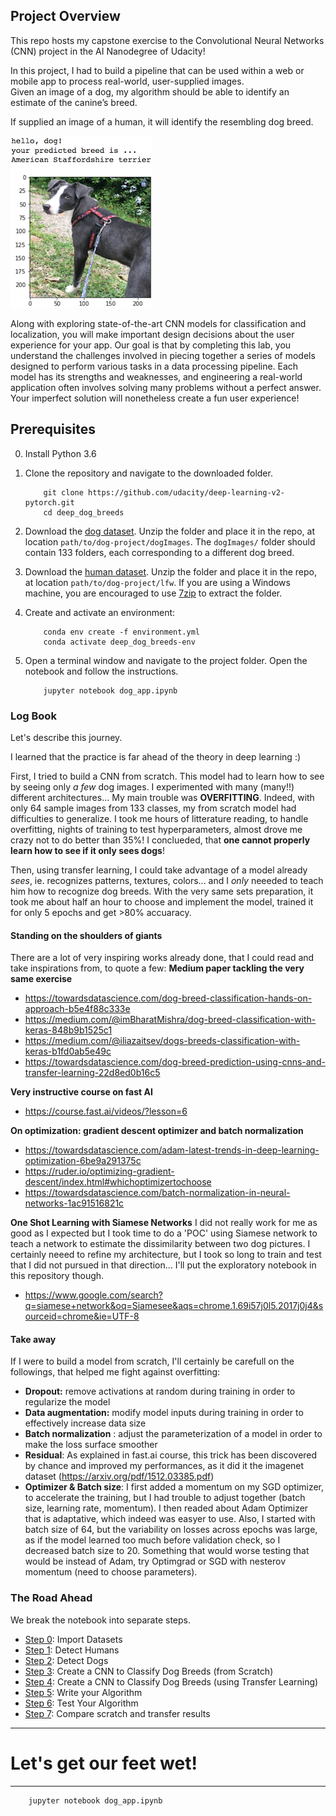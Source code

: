 [//]: # (Image References)

[image1]: static/sample_dog_output.png "Sample Output"
[image2]: static/vgg16_model.png "VGG-16 Model Layers"
[image3]: static/vgg16_model_draw.png "VGG16 Model Figure"

## Project Overview

This repo hosts my capstone exercise to the Convolutional Neural Networks (CNN) 
project in the AI Nanodegree of Udacity! 

In this project, I had to build a pipeline that can be used within 
a web or mobile app to process real-world, user-supplied images.  
Given an image of a dog, my algorithm should be able to identify 
an estimate of the canine’s breed. 

If supplied an image of a human, it will identify the resembling dog breed.  

![Sample Output][image1]

Along with exploring state-of-the-art CNN models for classification and localization, you will make important design decisions about the user experience for your app.  Our goal is that by completing this lab, you understand the challenges involved in piecing together a series of models designed to perform various tasks in a data processing pipeline.  Each model has its strengths and weaknesses, and engineering a real-world application often involves solving many problems without a perfect answer.  Your imperfect solution will nonetheless create a fun user experience!


## Prerequisites
0. Install Python 3.6
1. Clone the repository and navigate to the downloaded folder.
	
	```	
		git clone https://github.com/udacity/deep-learning-v2-pytorch.git
		cd deep_dog_breeds
	```
2. Download the [dog dataset](https://s3-us-west-1.amazonaws.com/udacity-aind/dog-project/dogImages.zip).  Unzip the folder and place it in the repo, at location `path/to/dog-project/dogImages`.  The `dogImages/` folder should contain 133 folders, each corresponding to a different dog breed.
3. Download the [human dataset](http://vis-www.cs.umass.edu/lfw/lfw.tgz).  Unzip the folder and place it in the repo, at location `path/to/dog-project/lfw`.  If you are using a Windows machine, you are encouraged to use [7zip](http://www.7-zip.org/) to extract the folder. 
4. Create and activate an environment: 
	```	
		conda env create -f environment.yml 
		conda activate deep_dog_breeds-env
	```
5. Open a terminal window and navigate to the project folder. Open the notebook and follow the instructions.
	
	```
		jupyter notebook dog_app.ipynb
	```

### Log Book

Let's describe this journey.  

I learned that the practice is far ahead of the theory in deep learning :)   


First, I tried to build a CNN from scratch. This model had to learn how to see by seeing only *a few* dog images. 
I experimented with many (many!!) different architectures... 
My main trouble was **OVERFITTING**. Indeed, with only 64 sample images from 133 classes, my from scratch model had difficulties to generalize. 
I took me hours of litterature reading, to handle overfitting, nights of training to test hyperparameters, almost drove me crazy not to do better than 35%! I conclueded, that **one cannot properly learn how to see if it only sees dogs**!

Then, using transfer learning, I could take advantage of a model already *sees*, ie. recognizes patterns, textures, colors... and I *only* neeeded to teach him how to recognize dog breeds. 
With the very same sets preparation, it took me about half an hour to choose and implement the model, trained it for only 5 epochs and get >80% accuaracy. 


#### Standing on the shoulders of giants
There are a lot of very inspiring works already done, that I could read and take inspirations from, to quote a few: 
**Medium paper tackling the very same exercise**
* https://towardsdatascience.com/dog-breed-classification-hands-on-approach-b5e4f88c333e
* https://medium.com/@imBharatMishra/dog-breed-classification-with-keras-848b9b1525c1
* https://medium.com/@iliazaitsev/dogs-breeds-classification-with-keras-b1fd0ab5e49c
* https://towardsdatascience.com/dog-breed-prediction-using-cnns-and-transfer-learning-22d8ed0b16c5

**Very instructive course on fast AI**
* https://course.fast.ai/videos/?lesson=6

**On optimization: gradient descent optimizer and batch normalization**
* https://towardsdatascience.com/adam-latest-trends-in-deep-learning-optimization-6be9a291375c
* https://ruder.io/optimizing-gradient-descent/index.html#whichoptimizertochoose
* https://towardsdatascience.com/batch-normalization-in-neural-networks-1ac91516821c

**One Shot Learning with Siamese Networks**
I did not really work for me as good as I expected but I took time to do a 'POC' using Siamese network to teach a network to estimate the dissimilarity between two dog pictures. I certainly neeed to refine my architecture, but I took so long to train and test that I did not pursued in that direction... I'll put the exploratory notebook in this repository though. 
* https://www.google.com/search?q=siamese+network&oq=Siamesee&aqs=chrome.1.69i57j0l5.2017j0j4&sourceid=chrome&ie=UTF-8

#### Take away
If I were to build a model from scratch, I'll certainly be carefull on the followings, that helped me fight against overfitting: 
- **Dropout:** remove activations at random during training in order to regularize the model
- **Data augmentation:** modify model inputs during training in order to effectively increase data size
- **Batch normalization** : adjust the parameterization of a model in order to make the loss surface smoother
- **Residual**: As explained in fast.ai course, this trick has been discovered by chance and improved my performances, as it did it the imagenet dataset (https://arxiv.org/pdf/1512.03385.pdf)
- **Optimizer & Batch size**: I first added a momentum on my SGD optimizer, to accelerate the training, but I had trouble to adjust together (batch size, learning rate, momentum). I then readed about Adam Optimizer that is adaptative, which indeed was easyer to use. Also, I started with batch size of 64, but the variability on losses across epochs was large, as if the model learned too much before validation check, so I decreased batch size to 20. 
Something that would worse testing that would be instead of Adam, try Optimgrad or SGD with nesterov momentum (need to choose parameters). 

### The Road Ahead

We break the notebook into separate steps. 

* [Step 0](#step0): Import Datasets
* [Step 1](#step1): Detect Humans
* [Step 2](#step2): Detect Dogs
* [Step 3](#step3): Create a CNN to Classify Dog Breeds (from Scratch)
* [Step 4](#step4): Create a CNN to Classify Dog Breeds (using Transfer Learning)
* [Step 5](#step5): Write your Algorithm
* [Step 6](#step6): Test Your Algorithm
* [Step 7](#step7): Compare scratch and transfer results

---
# Let's get our feet wet!
---
	
```
    jupyter notebook dog_app.ipynb
```
